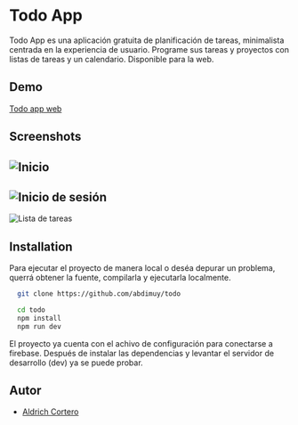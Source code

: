 # Todo App

Todo App es una aplicación gratuita de planificación de tareas, minimalista centrada en la experiencia de usuario. Programe sus tareas y proyectos con listas de tareas y un calendario. Disponible para la web.

## Demo

[Todo app web](https://mellow-queijadas-5d3dbc.netlify.app/)

## Screenshots

## ![Inicio](https://firebasestorage.googleapis.com/v0/b/todo-792d2.appspot.com/o/img%2FCaptura.PNG?alt=media&token=bf207b9b-081d-484b-84cf-d02076bd37b0)

## ![Inicio de sesión](https://firebasestorage.googleapis.com/v0/b/todo-792d2.appspot.com/o/img%2FCaptura3.PNG?alt=media&token=c7118c62-c6e2-4faa-9897-1f84d6136964)

![Lista de tareas](https://firebasestorage.googleapis.com/v0/b/todo-792d2.appspot.com/o/img%2FCaptura4.PNG?alt=media&token=5a00e0a6-a94d-48ab-9436-b5f5a27ad93d)

## Installation

Para ejecutar el proyecto de manera local o deséa depurar un problema, querrá obtener la fuente, compilarla y ejecutarla localmente.

```bash
  git clone https://github.com/abdimuy/todo

  cd todo
  npm install
  npm run dev
```

El proyecto ya cuenta con el achivo de configuración para conectarse a firebase. Después de instalar las dependencias y levantar el servidor de desarrollo (dev) ya se puede probar.

## Autor

- [Aldrich Cortero](https://abdimuy.github.io)
